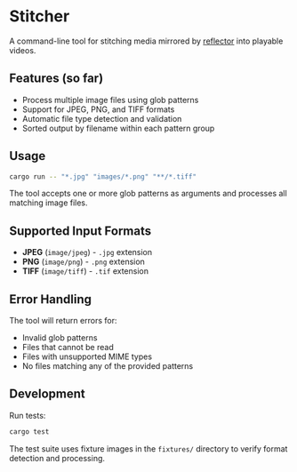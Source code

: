 # Stitcher

A command-line tool for stitching media mirrored by [reflector](https://github.com/adicarlo/reflector) 
into playable videos.

## Features (so far)

- Process multiple image files using glob patterns
- Support for JPEG, PNG, and TIFF formats
- Automatic file type detection and validation
- Sorted output by filename within each pattern group

## Usage

```bash
cargo run -- "*.jpg" "images/*.png" "**/*.tiff"
```

The tool accepts one or more glob patterns as arguments and processes all matching image files.

## Supported Input Formats

- **JPEG** (`image/jpeg`) - `.jpg` extension
- **PNG** (`image/png`) - `.png` extension  
- **TIFF** (`image/tiff`) - `.tif` extension

## Error Handling

The tool will return errors for:
- Invalid glob patterns
- Files that cannot be read
- Files with unsupported MIME types
- No files matching any of the provided patterns

## Development

Run tests:
```bash
cargo test
```

The test suite uses fixture images in the `fixtures/` directory to verify format detection and processing.